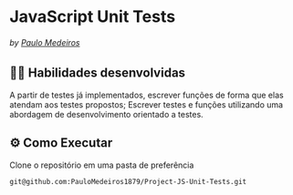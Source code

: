 # JavaScript Unit Tests
###### by _[Paulo Medeiros](https://www.linkedin.com/in/paulo-medeiros-dev1879/)_

## :man_technologist: Habilidades desenvolvidas

A partir de testes já implementados, escrever funções de forma que elas atendam aos testes propostos;
Escrever testes e funções utilizando uma abordagem de desenvolvimento orientado a testes.

## ⚙️ Como Executar
Clone o repositório em uma pasta de preferência

```
git@github.com:PauloMedeiros1879/Project-JS-Unit-Tests.git
```
